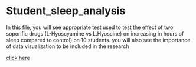 # Student_sleep_analysis
 In this file, you will see appropriate test used to test the effect of two soporific drugs (L-Hyoscyamine vs L.Hyoscine) on increasing in hours of sleep compared to control) on 10 students. 
you will also see the importance of data visualization to be included in the research 

[click here](https://fatimahalamer.github.io/Student_sleep_analysis/student-sleep-analysis.html)


